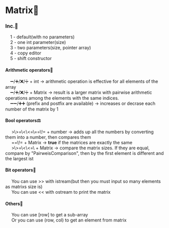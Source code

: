 # Matrix📔

<h3>Inc.💫</h3>
<p>
&nbsp;&nbsp;&nbsp;&nbsp;1 - default(with no parameters)<br>
&nbsp;&nbsp;&nbsp;&nbsp;2 - one int parameter(size)<br>
&nbsp;&nbsp;&nbsp;&nbsp;3 - two parameters(size, pointer array)<br>
&nbsp;&nbsp;&nbsp;&nbsp;4 - copy editor<br>
&nbsp;&nbsp;&nbsp;&nbsp;5 - shift constructor<br>
</p>

<h4>Arithmetic operators🧮</h4>
<p>
&nbsp;&nbsp;&nbsp;&nbsp;➖/➕/❌/➗ + int -> arithmetic operation is effective for all elements of the array<br>
&nbsp;&nbsp;&nbsp;&nbsp;➖/➕/❌/➗ + Matrix -> result is a larger matrix with pairwise arithmetic operations among the elements with the same indices.<br>
&nbsp;&nbsp;&nbsp;&nbsp;➖➖/➕➕ (prefix and postfix are available) -> increases or decrase each number of the matrix by 1<br>
</p>

<h4>Bool operators⚖️</h4>
<p>
&nbsp;&nbsp;&nbsp;&nbsp; >\>=\<\<=\==\!= + number -> adds up all the numbers by converting them into a number, then compares them<br>
&nbsp;&nbsp;&nbsp;&nbsp; ==\!= + Matrix -> <strong>true</strong> if the matrices are exactly the same<br>
&nbsp;&nbsp;&nbsp;&nbsp; >\>=\<\<=\ + Matrix -> compare the matrix sizes. If they are equal, compare by "PairweisСomparison", then by the first element is different and the largest ist<br>
</p>

<h4>Bit operators🧬</h4>
<p>
&nbsp;&nbsp;&nbsp;&nbsp; You can use >> with istream(but then you must input so many elements as matrixs size is)<br>
&nbsp;&nbsp;&nbsp;&nbsp; You can use << with ostream to print the matrix<br>
</p>

<h4>Others🎲</h4>
<p>
&nbsp;&nbsp;&nbsp;&nbsp; You can use [row] to get a sub-array <br>
&nbsp;&nbsp;&nbsp;&nbsp; Or you can use (row, col) to get an element from matrix <br></p>
</p>
